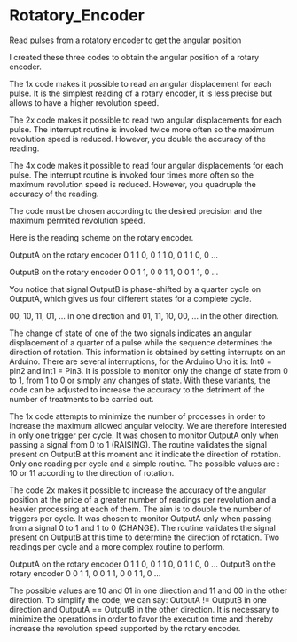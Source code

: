 # Rotatory_Encoder
Read pulses from a rotatory encoder to get the angular position

I created these three codes to obtain the angular position of a rotary encoder.

The 1x code makes it possible to read an angular displacement for each pulse. It is the simplest reading of a rotary encoder, it is less precise but allows to have a higher revolution speed.

The 2x code makes it possible to read two angular displacements for each pulse. The interrupt routine is invoked twice more often so the maximum revolution speed is reduced. However, you double the accuracy of the reading.

The 4x code makes it possible to read four angular displacements for each pulse. The interrupt routine is invoked four times more often so the maximum revolution speed is reduced. However, you quadruple the accuracy of the reading.

The code must be chosen according to the desired precision and the maximum permited revolution speed.

Here is the reading scheme on the rotary encoder.

OutputA on the rotary encoder 0 1 1 0, 0 1 1 0, 0 1 1 0, 0 ...

OutputB on the rotary encoder 0 0 1 1, 0 0 1 1, 0 0 1 1, 0 ...

You notice that signal OutputB is phase-shifted by a quarter cycle on OutputA, which gives us four different states for a complete cycle.

00, 10, 11, 01, ... in one direction and 01, 11, 10, 00, ... in the other direction.

The change of state of one of the two signals indicates an angular displacement of a quarter of a pulse while the sequence determines the direction of rotation. This information is obtained by setting interrupts on an Arduino. There are several interruptions, for the Arduino Uno it is: Int0 = pin2 and Int1 = Pin3. It is possible to monitor only the change of state from 0 to 1, from 1 to 0 or simply any changes of state. With these variants, the code can be adjusted to increase the accuracy to the detriment of the number of treatments to be carried out.

The 1x code attempts to minimize the number of processes in order to increase the maximum allowed angular velocity. We are therefore interested in only one trigger per cycle. It was chosen to monitor OutputA only when passing a signal from 0 to 1 (RAISING). The routine validates the signal present on OutputB at this moment and it indicate the direction of rotation. Only one reading per cycle and a simple routine. The possible values are : 10 or 11 according to the direction of rotation.

The code 2x makes it possible to increase the accuracy of the angular position at the price of a greater number of readings per revolution and a heavier processing at each of them. The aim is to double the number of triggers per cycle. It was chosen to monitor OutputA only when passing from a signal 0 to 1 and 1 to 0 (CHANGE). The routine validates the signal present on OutputB at this time to determine the direction of rotation. Two readings per cycle and a more complex routine to perform.

OutputA on the rotary encoder 0 1 1 0, 0 1 1 0, 0 1 1 0, 0 ...
OutputB on the rotary encoder 0 0 1 1, 0 0 1 1, 0 0 1 1, 0 ...

The possible values are 10 and 01 in one direction and 11 and 00 in the other direction.
To simplify the code, we can say: OutputA != OutputB in one direction and OutputA == OutputB in the other direction. It is necessary to minimize the operations in order to favor the execution time and thereby increase the revolution speed supported by the rotary encoder.

